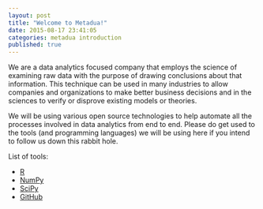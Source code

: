 ```yaml
---
layout: post
title: "Welcome to Metadua!"
date: 2015-08-17 23:41:05
categories: metadua introduction
published: true
---
```


We are a data analytics focused company that employs the science of examining raw data with the purpose of drawing conclusions about that information. This technique can be used in many industries to allow companies and organizations to make better business decisions and in the sciences to verify or disprove existing models or theories.

We will be using various open source technologies to help automate all the processes involved in data analytics from end to end. Please do get used to the tools (and programming languages) we will be using here if you intend to follow us down this rabbit hole.

List of tools:

-  [R][r]
-  [NumPy][numpy]
-  [SciPy][scipy]
-  [GitHub][github]

[r]:      https://www.r-project.org
[numpy]:  http://www.numpy.org
[scipy]:  http://www.scipy.org
[github]: https://github.com
